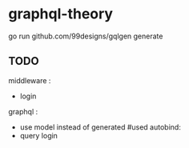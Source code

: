 # graphql-theory

go run github.com/99designs/gqlgen generate

## TODO
middleware : 
- login

graphql : 
- use model instead of generated
#used autobind:
- query login